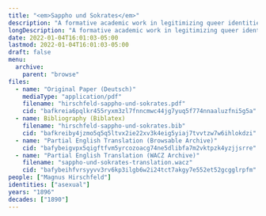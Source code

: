```yaml
---
title: "<em>Sappho und Sokrates</em>"
description: "A formative academic work in legitimizing queer identities which recognizes asexual people"
longDescription: "A formative academic work in legitimizing queer identities which recognizes asexual people under the label \"anesthesia sexualis\""
date: 2022-01-04T16:01:03-05:00
lastmod: 2022-01-04T16:01:03-05:00
draft: false
menu:
  archive:
    parent: "browse"
files:
  - name: "Original Paper (Deutsch)"
    mediaType: "application/pdf"
    filename: "hirschfeld-sappho-und-sokrates.pdf"
    cid: "bafkreia6pqlkr455ryxm3zl7fnncmwc44jg7yuq5f774nnaaluzfni5g5a"
  - name: Bibliography (Biblatex)
    filename: "hirschfeld-sappho-und-sokrates.bib"
    cid: "bafkreiby4jzmo5q5q5ltvx2ie22xv3k4eig5yiaj7tvvtzw7w6ihlokdzi"
  - name: "Partial English Translation (Browsable Archive)"
    cid: "bafybeigvpx5qigftfvm5yrcozoacg74ne5dlibfa7m2vktpzk4yzjjsrre"
  - name: "Partial English Translation (WACZ Archive)"
    filename: "sappho-und-sokrates-translation.wacz"
    cid: "bafybeihfvrsyyvv3rv6kp3ilgb6w2i24tct7akgy7e552et52gcgglrpfm"
people: ["Magnus Hirschfeld"]
identities: ["asexual"]
years: "1896"
decades: ["1890"]
---
```

